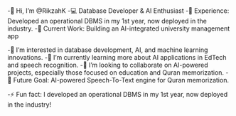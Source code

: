 -👋 Hi, I’m @RikzahK
-💻 Database Developer & AI Enthusiast
-🚀 Experience: Developed an operational DBMS in my 1st year, now deployed in the industry.
-📱 Current Work: Building an AI-integrated university management app

-👀 I’m interested in database development, AI, and machine learning innovations.
-🌱 I’m currently learning more about AI applications in EdTech and speech recognition.
-💞️ I’m looking to collaborate on AI-powered projects, especially those focused on education and Quran memorization.
-🎯 Future Goal: AI-powered Speech-To-Text engine for Quran memorization.

-⚡ Fun fact: I developed an operational DBMS in my 1st year, now deployed in the industry!


<!---
RikzahK/RikzahK is a ✨ special ✨ repository because its `README.md` (this file) appears on your GitHub profile.
You can click the Preview link to take a look at your changes.
--->
